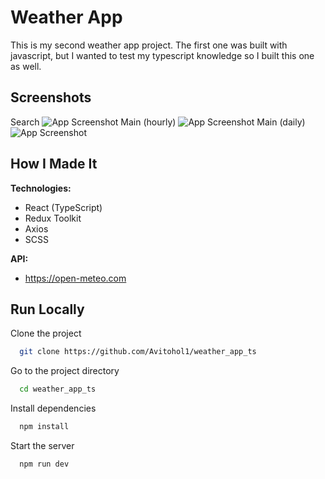 # Weather App

This is my second weather app project. The first one was built with javascript, but I wanted to test my typescript knowledge so I built this one as well.

## Screenshots

Search
![App Screenshot](https://i.ibb.co/2t8zsqN/weather-app-1.png)
Main (hourly)
![App Screenshot](https://i.ibb.co/fDVPSjC/weather-app-2.png)
Main (daily)
![App Screenshot](https://i.ibb.co/Y0hWRw6/weather-app-3.png)

## How I Made It

**Technologies:**

-   React (TypeScript)
-   Redux Toolkit
-   Axios
-   SCSS

**API:**

-   https://open-meteo.com

## Run Locally

Clone the project

```bash
  git clone https://github.com/Avitohol1/weather_app_ts
```

Go to the project directory

```bash
  cd weather_app_ts
```

Install dependencies

```bash
  npm install
```

Start the server

```bash
  npm run dev
```
